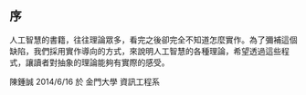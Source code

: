 ## 序

人工智慧的書籍，往往理論眾多，看完之後卻完全不知道怎麼實作。為了彌補這個缺陷，我們採用實作導向的方式，來說明人工智慧的各種理論，希望透過這些程式，讓讀者對抽象的理論能夠有實際的感受。

陳鍾誠 2014/6/16 於  金門大學 資訊工程系

